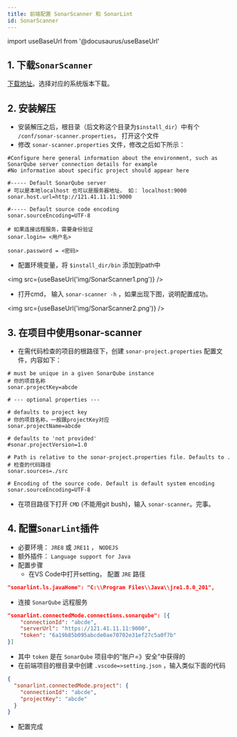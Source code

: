 ```yaml
---
title: 前端配置 SonarScanner 和 SonarLint 
id: SonarScanner
---
```


import useBaseUrl from '@docusaurus/useBaseUrl'

## 1. 下载`SonarScanner`


[下载地址](https://docs.sonarqube.org/latest/analysis/scan/sonarscanner/)。选择对应的系统版本下载。

## 2. 安装解压


- 安装解压之后，根目录（后文称这个目录为`$install_dir`）中有个 `/conf/sonar-scanner.properties`， 打开这个文件
- 修改 `sonar-scanner.properties` 文件，修改之后如下所示：
```properties
#Configure here general information about the environment, such as SonarQube server connection details for example
#No information about specific project should appear here

#----- Default SonarQube server
# 可以是本地localhost 也可以是服务器地址， 如： localhost:9000
sonar.host.url=http://121.41.11.11:9000

#----- Default source code encoding
sonar.sourceEncoding=UTF-8

# 如果连接远程服务，需要身份验证
sonar.login= <用户名>

sonar.password = <密码>
```

- 配置环境变量，将 `$install_dir/bin` 添加到path中


<img src={useBaseUrl('img/SonarScanner1.png')} />


- 打开cmd， 输入 `sonar-scanner -h` ，如果出现下图，说明配置成功。

<img src={useBaseUrl('img/SonarScanner2.png')} />


## 3. 在项目中使用sonar-scanner


- 在需代码检查的项目的根路径下，创建 `sonar-project.properties` 配置文件，内容如下：
```properties
# must be unique in a given SonarQube instance
# 你的项目名称
sonar.projectKey=abcde

# --- optional properties ---

# defaults to project key
# 你的项目名称，一般跟projectKey对应
sonar.projectName=abcde

# defaults to 'not provided'
#sonar.projectVersion=1.0
 
# Path is relative to the sonar-project.properties file. Defaults to .
# 检查的代码路径
sonar.sources=./src  
 
# Encoding of the source code. Default is default system encoding
sonar.sourceEncoding=UTF-8
```

- 在项目路径下打开 `CMD` (不能用git bush)，输入 `sonar-scanner`。完事。



## 4. 配置`SonarLint`插件


- 必要环境： `JRE8` 或 `JRE11` ， `NODEJS`
- 额外插件： `Language support for Java`
- 配置步骤
   - 在VS Code中打开setting， 配置 `JRE` 路径
```json
"sonarlint.ls.javaHome": "C:\\Program Files\\Java\\jre1.8.0_201",
```

   - 连接 `SonarQube` 远程服务
```json
"sonarlint.connectedMode.connections.sonarqube": [{
    "connectionId": "abcde",
    "serverUrl": "https://121.41.11.11:9000",
    "token": "6a19b85b095abcde0ae70702e31ef27c5a0f7b"
}]
```

   - 其中 `token` 是在 `SonarQube` 项目中的“账户=》安全”中获得的
   - 在前端项目的根目录中创建 `.vscode=>setting.json` ，输入类似下面的代码
```json
{
  "sonarlint.connectedMode.project": {
    "connectionId": "abcde",
    "projectKey": "abcde"
  }
}
```

   - 配置完成
